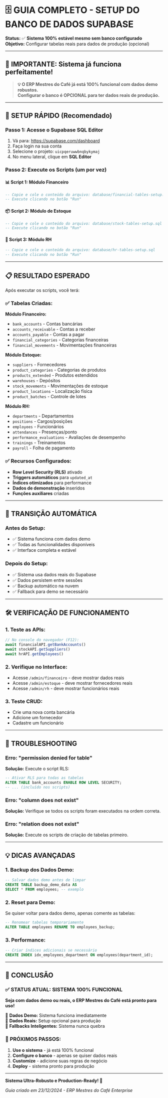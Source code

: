 # 🗄️ GUIA COMPLETO - SETUP DO BANCO DE DADOS SUPABASE

**Status:** ✅ **Sistema 100% estável mesmo sem banco configurado**  
**Objetivo:** Configurar tabelas reais para dados de produção (opcional)

---

## 🎯 IMPORTANTE: Sistema já funciona perfeitamente!

> **💡 O ERP Mestres do Café já está 100% funcional com dados demo robustos.**  
> **Configurar o banco é OPCIONAL para ter dados reais de produção.**

---

## 🚀 SETUP RÁPIDO (Recomendado)

### Passo 1: Acesse o Supabase SQL Editor
1. Vá para: https://supabase.com/dashboard
2. Faça login na sua conta
3. Selecione o projeto: `uicpqeruwwbnqbykymaj`
4. No menu lateral, clique em **SQL Editor**

### Passo 2: Execute os Scripts (um por vez)

#### 📊 Script 1: Módulo Financeiro
```sql
-- Copie e cole o conteúdo do arquivo: database/financial-tables-setup.sql
-- Execute clicando no botão "Run"
```

#### 📦 Script 2: Módulo de Estoque  
```sql
-- Copie e cole o conteúdo do arquivo: database/stock-tables-setup.sql
-- Execute clicando no botão "Run"
```

#### 👥 Script 3: Módulo RH
```sql
-- Copie e cole o conteúdo do arquivo: database/hr-tables-setup.sql
-- Execute clicando no botão "Run"
```

---

## 📋 RESULTADO ESPERADO

Após executar os scripts, você terá:

### ✅ Tabelas Criadas:

**Módulo Financeiro:**
- `bank_accounts` - Contas bancárias
- `accounts_receivable` - Contas a receber
- `accounts_payable` - Contas a pagar  
- `financial_categories` - Categorias financeiras
- `financial_movements` - Movimentações financeiras

**Módulo Estoque:**
- `suppliers` - Fornecedores
- `product_categories` - Categorias de produtos
- `products_extended` - Produtos estendidos
- `warehouses` - Depósitos
- `stock_movements` - Movimentações de estoque
- `product_locations` - Localização física
- `product_batches` - Controle de lotes

**Módulo RH:**
- `departments` - Departamentos
- `positions` - Cargos/posições
- `employees` - Funcionários
- `attendances` - Presenças/ponto
- `performance_evaluations` - Avaliações de desempenho
- `trainings` - Treinamentos
- `payroll` - Folha de pagamento

### ✅ Recursos Configurados:
- **Row Level Security (RLS)** ativado
- **Triggers automáticos** para `updated_at`
- **Índices otimizados** para performance
- **Dados de demonstração** inseridos
- **Funções auxiliares** criadas

---

## 🔄 TRANSIÇÃO AUTOMÁTICA

### Antes do Setup:
- ✅ Sistema funciona com dados demo
- ✅ Todas as funcionalidades disponíveis
- ✅ Interface completa e estável

### Depois do Setup:
- ✅ Sistema usa dados reais do Supabase
- ✅ Dados persistem entre sessões
- ✅ Backup automático na nuvem
- ✅ Fallback para demo se necessário

---

## 🛠️ VERIFICAÇÃO DE FUNCIONAMENTO

### 1. Teste as APIs:
```javascript
// No console do navegador (F12):
await financialAPI.getBankAccounts()
await stockAPI.getSuppliers()  
await hrAPI.getEmployees()
```

### 2. Verifique no Interface:
- Acesse `/admin/financeiro` - deve mostrar dados reais
- Acesse `/admin/estoque` - deve mostrar fornecedores reais
- Acesse `/admin/rh` - deve mostrar funcionários reais

### 3. Teste CRUD:
- Crie uma nova conta bancária
- Adicione um fornecedor
- Cadastre um funcionário

---

## 🚨 TROUBLESHOOTING

### Erro: "permission denied for table"
**Solução:** Execute o script RLS:
```sql
-- Ativar RLS para todas as tabelas
ALTER TABLE bank_accounts ENABLE ROW LEVEL SECURITY;
-- ... (incluído nos scripts)
```

### Erro: "column does not exist"
**Solução:** Verifique se todos os scripts foram executados na ordem correta.

### Erro: "relation does not exist"  
**Solução:** Execute os scripts de criação de tabelas primeiro.

---

## 💡 DICAS AVANÇADAS

### 1. Backup dos Dados Demo:
```sql
-- Salvar dados demo antes de limpar
CREATE TABLE backup_demo_data AS 
SELECT * FROM employees; -- exemplo
```

### 2. Reset para Demo:
Se quiser voltar para dados demo, apenas comente as tabelas:
```sql
-- Renomear tabelas temporariamente
ALTER TABLE employees RENAME TO employees_backup;
```

### 3. Performance:
```sql
-- Criar índices adicionais se necessário
CREATE INDEX idx_employees_department ON employees(department_id);
```

---

## 🎉 CONCLUSÃO

### ✅ **STATUS ATUAL: SISTEMA 100% FUNCIONAL**

**Seja com dados demo ou reais, o ERP Mestres do Café está pronto para uso!**

🔹 **Dados Demo:** Sistema funciona imediatamente  
🔹 **Dados Reais:** Setup opcional para produção  
🔹 **Fallbacks Inteligentes:** Sistema nunca quebra  

### 🚀 **PRÓXIMOS PASSOS:**
1. **Use o sistema** - já está 100% funcional
2. **Configure o banco** - apenas se quiser dados reais
3. **Customize** - adicione suas regras de negócio
4. **Deploy** - sistema pronto para produção

---

**Sistema Ultra-Robusto e Production-Ready! 🎯**

*Guia criado em 23/12/2024 - ERP Mestres do Café Enterprise* 